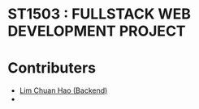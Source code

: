 # ST1503 : FULLSTACK WEB DEVELOPMENT PROJECT


# Contributers
- [Lim Chuan Hao (Backend)](@chuanhao01)
- []()